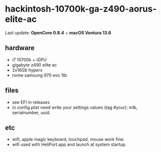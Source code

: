 # hackintosh-10700k-ga-z490-aorus-elite-ac

Last update: **OpenCore 0.8.4** + **macOS Ventura 13.6**

## hardware
- i7 10700k + iGPU
- gigabyte z490 elite ac
- 2x16Gb hyperx
- nvme samsung 970 evo 1tb

## files
- see EFI in releases
- in config.plist need write your settings values (tag #your): mlb, serialnumber, uuid.

## etc
- wifi, apple magic keyboard, touchpad, mouse work fine.
- wifi used with HeliPort.app and launch at system startup.
